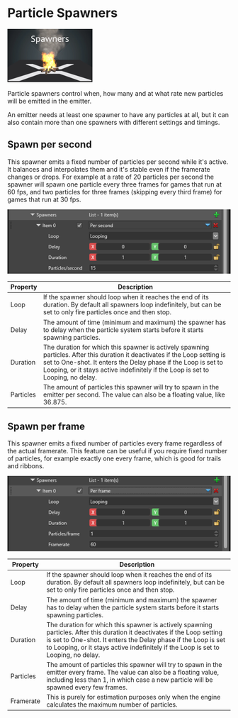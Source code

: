 # Particle Spawners

![media/particles-reference-spawners-0.png](media/particles-reference-spawners-0.png) 

Particle spawners control when, how many and at what rate new particles will be emitted in the emitter.

An emitter needs at least one spawner to have any particles at all, but it can also contain more than one spawners with different settings and timings.

## Spawn per second

This spawner emits a fixed number of particles per second while it's active. It balances and interpolates them and it's stable even if the framerate changes or drops. For example at a rate of 20 particles per second the spawner will spawn one particle every three frames for games that run at 60 fps, and two particles for three frames (skipping every third frame) for games that run at 30 fps.

![media/particles-reference-spawners-1.png](media/particles-reference-spawners-1.png) 

| Property                | Description                                                                                            |
|-------------------------|--------------------------------------------------------------------------------------------------------|
| Loop                    | If the spawner should loop when it reaches the end of its duration. By default all spawners loop indefinitely, but can be set to only fire particles once and then stop.   |
| Delay                   | The amount of time (minimum and maximum) the spawner has to delay when the particle system starts before it starts spawning particles.                                                                   |
| Duration                | The duration for which this spawner is actively spawning particles. After this duration it deactivates if the Loop setting is set to One-shot. It enters the Delay phase if the Loop is set to Looping, or it stays active indefinitely if the Loop is set to Looping, no delay.       |
| Particles               | The amount of particles this spawner will try to spawn in the emitter per second. The value can also be a floating value, like 36.875.                       |

## Spawn per frame

This spawner emits a fixed number of particles every frame regardless of the actual framerate. This feature can be useful if you require fixed number of particles, for example exactly one every frame, which is good for trails and ribbons.

![media/particles-reference-spawners-2.png](media/particles-reference-spawners-2.png) 

| Property                | Description                                                                                            |
|-------------------------|--------------------------------------------------------------------------------------------------------|
| Loop                    | If the spawner should loop when it reaches the end of its duration. By default all spawners loop indefinitely, but can be set to only fire particles once and then stop.   |
| Delay                   | The amount of time (minimum and maximum) the spawner has to delay when the particle system starts before it starts spawning particles.                                                                   |
| Duration                | The duration for which this spawner is actively spawning particles. After this duration it deactivates if the Loop setting is set to One-shot. It enters the Delay phase if the Loop is set to Looping, or it stays active indefinitely if the Loop is set to Looping, no delay.                                                                      |
| Particles               | The amount of particles this spawner will try to spawn in the emitter every frame. The value can also be a floating value, including less than 1, in which case a new particle will be spawned every few frames.                                                                              |
| Framerate               | This is purely for estimation purposes only when the engine calculates the maximum number of particles.|



